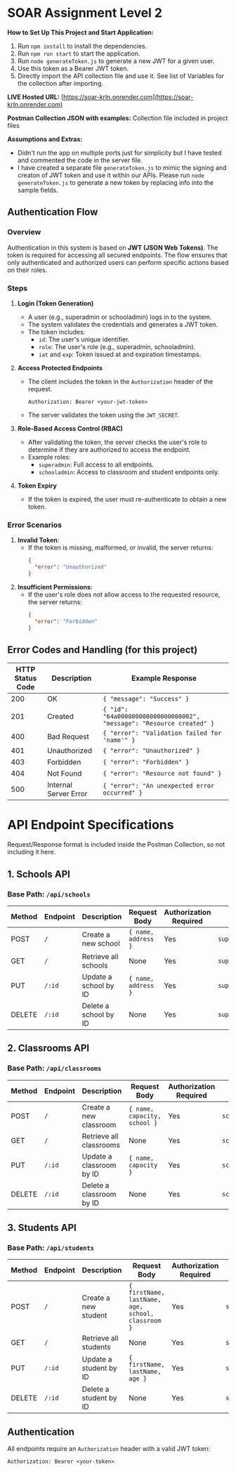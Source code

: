 # SOAR Assignment Level 2

**How to Set Up This Project and Start Application:**

1. Run `npm install` to install the dependencies.
2. Run `npm run start` to start the application.
3. Run `node generateToken.js` to generate a new JWT for a given user.
4. Use this token as a Bearer JWT token.
5. Directly import the API collection file and use it. See list of Variables for the collection after importing.

**LIVE Hosted URL:** [https://soar-krln.onrender.com](https://soar-krln.onrender.com)

**Postman Collection JSON with examples:** Collection file included in project files

**Assumptions and Extras:**

- Didn't run the app on multiple ports just for simplicity but I have tested and commented the code in the server file.
- I have created a separate file `generateToken.js` to mimic the signing and creaton of JWT token and use it within our APIs. Please run `node generateToken.js` to generate a new token by replacing info into the sample fields.

## Authentication Flow

### Overview

Authentication in this system is based on **JWT (JSON Web Tokens)**. The token is required for accessing all secured endpoints. The flow ensures that only authenticated and authorized users can perform specific actions based on their roles.

### Steps

1. **Login (Token Generation)**

   - A user (e.g., superadmin or schooladmin) logs in to the system.
   - The system validates the credentials and generates a JWT token.
   - The token includes:
     - `id`: The user's unique identifier.
     - `role`: The user's role (e.g., superadmin, schooladmin).
     - `iat` and `exp`: Token issued at and expiration timestamps.

2. **Access Protected Endpoints**

   - The client includes the token in the `Authorization` header of the request.
     ```
     Authorization: Bearer <your-jwt-token>
     ```
   - The server validates the token using the `JWT_SECRET`.

3. **Role-Based Access Control (RBAC)**

   - After validating the token, the server checks the user's role to determine if they are authorized to access the endpoint.
   - Example roles:
     - `superadmin`: Full access to all endpoints.
     - `schooladmin`: Access to classroom and student endpoints only.

4. **Token Expiry**
   - If the token is expired, the user must re-authenticate to obtain a new token.

### Error Scenarios

1. **Invalid Token**:
   - If the token is missing, malformed, or invalid, the server returns:
     ```json
     {
       "error": "Unauthorized"
     }
     ```
2. **Insufficient Permissions**:
   - If the user's role does not allow access to the requested resource, the server returns:
     ```json
     {
       "error": "Forbidden"
     }
     ```

## Error Codes and Handling (for this project)

| HTTP Status Code | Description           | Example Response                                                      |
| ---------------- | --------------------- | --------------------------------------------------------------------- |
| 200              | OK                    | `{ "message": "Success" }`                                            |
| 201              | Created               | `{ "id": "64a000000000000000000002", "message": "Resource created" }` |
| 400              | Bad Request           | `{ "error": "Validation failed for 'name'" }`                         |
| 401              | Unauthorized          | `{ "error": "Unauthorized" }`                                         |
| 403              | Forbidden             | `{ "error": "Forbidden" }`                                            |
| 404              | Not Found             | `{ "error": "Resource not found" }`                                   |
| 500              | Internal Server Error | `{ "error": "An unexpected error occurred" }`                         |

# API Endpoint Specifications

Request/Response format is included inside the Postman Collection, so not including it here.

## 1. Schools API

### Base Path: `/api/schools`

| Method | Endpoint | Description           | Request Body        | Authorization Required | Role         |
| ------ | -------- | --------------------- | ------------------- | ---------------------- | ------------ |
| POST   | `/`      | Create a new school   | `{ name, address }` | Yes                    | `superadmin` |
| GET    | `/`      | Retrieve all schools  | None                | Yes                    | `superadmin` |
| PUT    | `/:id`   | Update a school by ID | `{ name, address }` | Yes                    | `superadmin` |
| DELETE | `/:id`   | Delete a school by ID | None                | Yes                    | `superadmin` |

## 2. Classrooms API

### Base Path: `/api/classrooms`

| Method | Endpoint | Description              | Request Body                 | Authorization Required | Role          |
| ------ | -------- | ------------------------ | ---------------------------- | ---------------------- | ------------- |
| POST   | `/`      | Create a new classroom   | `{ name, capacity, school }` | Yes                    | `schooladmin` |
| GET    | `/`      | Retrieve all classrooms  | None                         | Yes                    | `schooladmin` |
| PUT    | `/:id`   | Update a classroom by ID | `{ name, capacity }`         | Yes                    | `schooladmin` |
| DELETE | `/:id`   | Delete a classroom by ID | None                         | Yes                    | `schooladmin` |

## 3. Students API

### Base Path: `/api/students`

| Method | Endpoint | Description            | Request Body                                      | Authorization Required | Role          |
| ------ | -------- | ---------------------- | ------------------------------------------------- | ---------------------- | ------------- |
| POST   | `/`      | Create a new student   | `{ firstName, lastName, age, school, classroom }` | Yes                    | `schooladmin` |
| GET    | `/`      | Retrieve all students  | None                                              | Yes                    | `schooladmin` |
| PUT    | `/:id`   | Update a student by ID | `{ firstName, lastName, age }`                    | Yes                    | `schooladmin` |
| DELETE | `/:id`   | Delete a student by ID | None                                              | Yes                    | `schooladmin` |

## Authentication

All endpoints require an `Authorization` header with a valid JWT token:

```
Authorization: Bearer <your-token>
```
